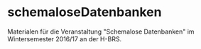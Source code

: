 # schemaloseDatenbanken
Materialen für die Veranstaltung "Schemalose Datenbanken" im Wintersemester 2016/17 an der H-BRS.
